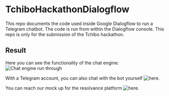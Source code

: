 # TchiboHackathonDialogflow
This repo documents the code used inside Google Dialogflow to run a Telegram chatbot. The code is run from within the Dialogflow console. This repo is only for the submission of the Tchibo hackathon.

## Result
Here you can see the functionality of the chat engine:
![Chat engine run through](https://github.com/AukiJuanDiaz/TchiboHackathonDialogflow/blob/main/grievancebot.gif)

With a Telegram account, you can also chat with the bot yourself ![here](https://t.me/Grievance_Bot).

You can reach our mock up for the resolvance platform ![here](https://complaints-ui.herokuapp.com).
